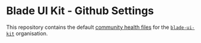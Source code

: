 # Blade UI Kit -  Github Settings

This repository contains the default [community health files](https://help.github.com/en/github/building-a-strong-community/creating-a-default-community-health-file) for the [`blade-ui-kit`](https://github.com/blade-ui-kit) organisation.
